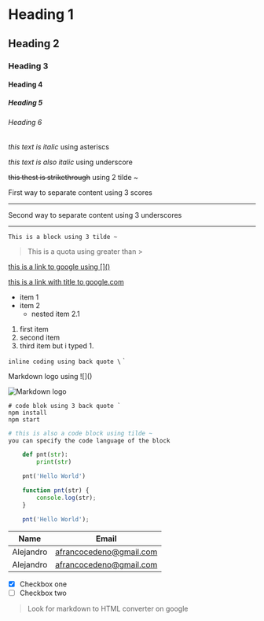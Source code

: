 
<!-- Headings -->
# Heading 1
## Heading 2
### Heading 3
#### Heading 4
##### Heading 5
###### Heading 6

<!-- italics -->
*this text is italic* using asteriscs

_this text is also italic_ using underscore


~~this thest is strikethrough~~ using 2 tilde ~

First way to separate content using 3 scores

---
Second way to separate content using 3 underscores
___

~~~
This is a block using 3 tilde ~
~~~

<!-- Quotes -->
> This is a quota using greater than >

<!-- Links -->
[this is a link to google using \[\]\(\)](google.com)

[this is a link with title to google.com](google.com
"google.com")

<!-- ul -->
* item 1
* item 2
    * nested item 2.1

<!-- ol -->
1. first item
1. second item
1. third item but i typed 1.

<!-- inline coding -->
`inline coding using back quote \` `

<!-- images -->
Markdown logo using \!\[\]\(\)

![Markdown logo](https://markdown-here.com/img/icon256.png)

<!-- githubMarkdown -->

```
# code blok using 3 back quote `
npm install
npm start
```
~~~bash
# this is also a code block using tilde ~
you can specify the code language of the block
~~~
~~~python
    def pnt(str): 
        print(str)

    pnt('Hello World')
~~~
~~~javascript
    function pnt(str) {
        console.log(str);
    }

    pnt('Hello World');
~~~


<!-- tables -->
| Name | Email |
| - | - |
| Alejandro | afrancocedeno@gmail.com |
| Alejandro | afrancocedeno@gmail.com |


<!-- task lists -->
* [x] Checkbox one
* [ ] Checkbox two

> Look for markdown to HTML converter on google
